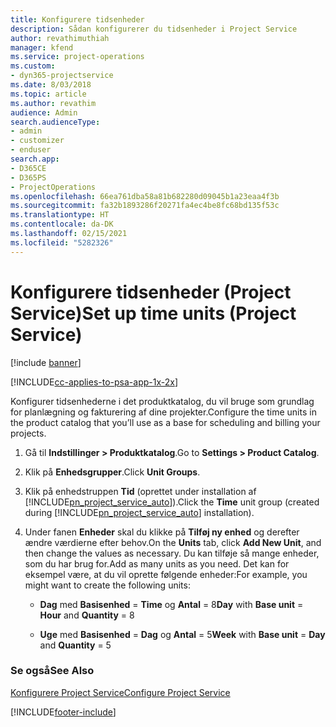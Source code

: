 ```yaml
---
title: Konfigurere tidsenheder
description: Sådan konfigurerer du tidsenheder i Project Service
author: revathimuthiah
manager: kfend
ms.service: project-operations
ms.custom:
- dyn365-projectservice
ms.date: 8/03/2018
ms.topic: article
ms.author: revathim
audience: Admin
search.audienceType:
- admin
- customizer
- enduser
search.app:
- D365CE
- D365PS
- ProjectOperations
ms.openlocfilehash: 66ea761dba58a81b682280d09045b1a23eaa4f3b
ms.sourcegitcommit: fa32b1893286f20271fa4ec4be8fc68bd135f53c
ms.translationtype: HT
ms.contentlocale: da-DK
ms.lasthandoff: 02/15/2021
ms.locfileid: "5282326"
---
```

# <a name="set-up-time-units-project-service"></a><span data-ttu-id="9326d-103">Konfigurere tidsenheder (Project Service)</span><span class="sxs-lookup"><span data-stu-id="9326d-103">Set up time units (Project Service)</span></span>

[!include [banner](../includes/psa-now-project-operations.md)]

[!INCLUDE[cc-applies-to-psa-app-1x-2x](../includes/cc-applies-to-psa-app-1x-2x.md)]

<span data-ttu-id="9326d-104">Konfigurer tidsenhederne i det produktkatalog, du vil bruge som grundlag for planlægning og fakturering af dine projekter.</span><span class="sxs-lookup"><span data-stu-id="9326d-104">Configure the time units in the product catalog that you’ll use as a base for scheduling and billing your projects.</span></span>  
  
1. <span data-ttu-id="9326d-105">Gå til **Indstillinger > Produktkatalog**.</span><span class="sxs-lookup"><span data-stu-id="9326d-105">Go to **Settings > Product Catalog**.</span></span>  
  
2. <span data-ttu-id="9326d-106">Klik på **Enhedsgrupper**.</span><span class="sxs-lookup"><span data-stu-id="9326d-106">Click **Unit Groups**.</span></span>  
  
3. <span data-ttu-id="9326d-107">Klik på enhedstruppen **Tid** (oprettet under installation af [!INCLUDE[pn_project_service_auto](../includes/pn-project-service-auto.md)]).</span><span class="sxs-lookup"><span data-stu-id="9326d-107">Click the **Time** unit group (created during [!INCLUDE[pn_project_service_auto](../includes/pn-project-service-auto.md)] installation).</span></span>  
  
4. <span data-ttu-id="9326d-108">Under fanen **Enheder** skal du klikke på **Tilføj ny enhed** og derefter ændre værdierne efter behov.</span><span class="sxs-lookup"><span data-stu-id="9326d-108">On the **Units** tab, click **Add New Unit**, and then change the values as necessary.</span></span> <span data-ttu-id="9326d-109">Du kan tilføje så mange enheder, som du har brug for.</span><span class="sxs-lookup"><span data-stu-id="9326d-109">Add as many units as you need.</span></span> <span data-ttu-id="9326d-110">Det kan for eksempel være, at du vil oprette følgende enheder:</span><span class="sxs-lookup"><span data-stu-id="9326d-110">For example, you might want to create the following units:</span></span>  
  
   - <span data-ttu-id="9326d-111">**Dag** med **Basisenhed** = **Time** og **Antal** = 8</span><span class="sxs-lookup"><span data-stu-id="9326d-111">**Day** with **Base unit** = **Hour** and **Quantity** = 8</span></span>  
  
   - <span data-ttu-id="9326d-112">**Uge** med **Basisenhed** = **Dag** og **Antal** = 5</span><span class="sxs-lookup"><span data-stu-id="9326d-112">**Week** with **Base unit** = **Day** and **Quantity** = 5</span></span>  
  
### <a name="see-also"></a><span data-ttu-id="9326d-113">Se også</span><span class="sxs-lookup"><span data-stu-id="9326d-113">See Also</span></span>  
 [<span data-ttu-id="9326d-114">Konfigurere Project Service</span><span class="sxs-lookup"><span data-stu-id="9326d-114">Configure Project Service</span></span>](../psa/configure.md)


[!INCLUDE[footer-include](../includes/footer-banner.md)]